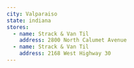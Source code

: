 ```yaml
---
city: Valparaiso
state: indiana
stores:
  - name: Strack & Van Til
    address: 2800 North Calumet Avenue
  - name: Strack & Van Til
    address: 2168 West Highway 30
---
```

